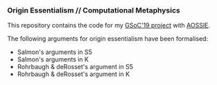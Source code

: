 ### Origin Essentialism // Computational Metaphysics
This repository contains the code for my [GSoC'19 project](https://summerofcode.withgoogle.com/projects/#5151227975827456) with [AOSSIE](http://aossie.org). 

The following arguments for origin essentialism have been formalised:

* Salmon's arguments in S5
* Salmon's arguments in K
* Rohrbaugh & deRosset's argument in S5
* Rohrbaugh & deRosset's argument in K